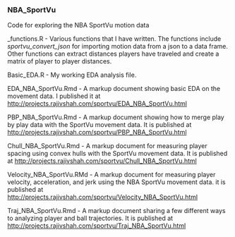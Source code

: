 ### NBA_SportVu
Code for exploring the NBA SportVu motion data

_functions.R - Various functions that I have written.  The functions include *sportvu_convert_json* for importing motion data from a json to a data frame.  Other functions can extract distances players have traveled and create a matrix of player to player distances.

Basic_EDA.R - My working EDA analysis file.  

EDA_NBA_SportVu.Rmd - A markup document showing basic EDA on the movement data.  I published it at http://projects.rajivshah.com/sportvu/EDA_NBA_SportVu.html

PBP_NBA_SportVu.Rmd - A markup document showing how to merge play by play data with the SportVu movement data.  It is published at http://projects.rajivshah.com/sportvu/PBP_NBA_SportVu.html 

Chull_NBA_SportVu.Rmd - A markup document for measuring player spacing using convex hulls with the SportVu movement data.  It is published at http://projects.rajivshah.com/sportvu/Chull_NBA_SportVu.html

Velocity_NBA_SportVu.RMd - A markup document for measuring player velocity, acceleration, and jerk using the NBA SportVu movement data.  it is published at http://projects.rajivshah.com/sportvu/Velocity_NBA_SportVu.html

Traj_NBA_SportVu.Rmd - A markup document sharing a few different ways to analyzing player and ball trajectories.  It is published at http://projects.rajivshah.com/sportvu/Traj_NBA_SportVu.html
